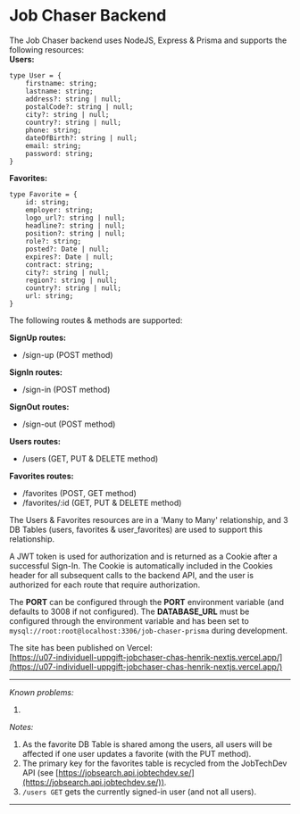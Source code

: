 # Job Chaser Backend

The Job Chaser backend uses NodeJS, Express & Prisma and supports the following resources:  
**Users:**
```
type User = {
    firstname: string;
    lastname: string;
    address?: string | null;
    postalCode?: string | null;
    city?: string | null;
    country?: string | null;
    phone: string;
    dateOfBirth?: string | null;
    email: string;
    password: string;
}
```
  
**Favorites:**
```
type Favorite = {
    id: string;
    employer: string;
    logo_url?: string | null;
    headline?: string | null;
    position?: string | null;
    role?: string;
    posted?: Date | null;
    expires?: Date | null;
    contract: string;
    city?: string | null;
    region?: string | null;
    country?: string | null;
    url: string;
}
``` 

The following routes & methods are supported:  
  
**SignUp routes:**
- /sign-up (POST method)

**SignIn routes:**
- /sign-in (POST method)

**SignOut routes:**
- /sign-out (POST method)

**Users routes:**
- /users (GET, PUT & DELETE method)
  
**Favorites routes:**
- /favorites (POST, GET method)
- /favorites/:id (GET, PUT & DELETE method)

The Users & Favorites resources are in a 'Many to Many' relationship, and 3 DB Tables (users, favorites & user_favorites) are used to support this relationship.

A JWT token is used for authorization and is returned as a Cookie after a successful Sign-In. 
The Cookie is automatically included in the Cookies header for all subsequent calls to the backend API, and the user is authorized for each route that require authorization.

The **PORT** can be configured through the **PORT** environment variable (and defaults to 3008 if not configured).
The **DATABASE_URL** must be configured through the environment variable and has been set to 
`mysql://root:root@localhost:3306/job-chaser-prisma` 
during development.

The site has been published on Vercel:  
[https://u07-individuell-uppgift-jobchaser-chas-henrik-nextjs.vercel.app/](https://u07-individuell-uppgift-jobchaser-chas-henrik-nextjs.vercel.app/)

***
*Known problems:*
  
1. 

*Notes:*
  
1. As the favorite DB Table is shared among the users, all users will be affected if one user updates a favorite (with the PUT method).
2. The primary key for the favorites table is recycled from the JobTechDev API (see [https://jobsearch.api.jobtechdev.se/](https://jobsearch.api.jobtechdev.se/)).
3. `/users GET` gets the currently signed-in user (and not all users).

***
